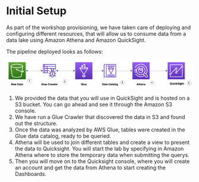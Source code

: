 # Initial Setup

As part of the workshop provisioning, we have taken care of deploying and configuring different resources, that will allow us to consume data from a data lake using Amazon Athena and Amazon QuickSight.

The pipeline deployed looks as follows:

![image](../_media/QuicksightLab.png ':size=750')

1. We provided the data that you will use in QuickSight and is hosted on a S3 bucket. You can go ahead and see it through the Amazon S3 console.
2. We have run a Glue Crawler that discovered the data in S3 and found out the structure. 
3. Once the data was analyzed by AWS Glue, tables were created in the Glue data catalog, ready to be queried.
4. Athena will be used to join different tables and create a view to present the data to Quicksight. You will start the lab by specifying in Amazon Athena where to store the temporary data when submitting the querys. 
5. Then you will move on to the Quicksight console, where you will create an account and get the data from Athena to start creating the Dashboards.
